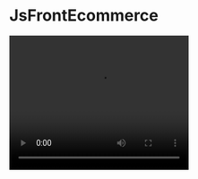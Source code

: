 # JsFrontEcommerce
<video width="320" height="240" controls>
  <source src="store.mp4" type="video/mp4">
  Your browser does not support the video tag.
</video>
